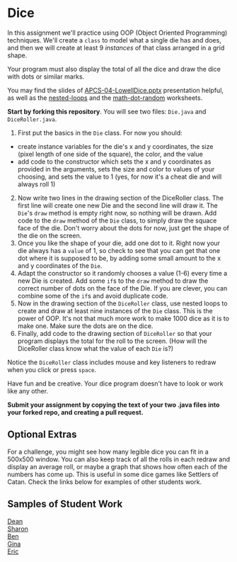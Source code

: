 Dice
====

In this assignment we'll practice using OOP (Object Oriented Programming) techniques. We'll create a `class` to model what a single die has and does, and then we will create at least 9 *instances* of that class arranged in a grid shape.

Your program must also display the total of all the dice and draw the dice with dots or similar marks.

You may find the slides of [APCS-04-LowellDice.pptx](https://drive.google.com/open?id=0B6wBwD0pwox6WlNHNUh4TzNKRm8) presentation helpful, as well as the [nested-loops](https://docs.google.com/document/d/1-Dq8TJsrhODYg4_rZAtYttZ7MZOpCR0QWnM4Ai-kc04/edit?usp=sharing) and the [math-dot-random](https://docs.google.com/document/d/1wdDFix_9pCcoIAE7SkcFOyf7Z3pWfdCMhJJmjPJYusc/edit?usp=sharing) worksheets.

__Start by forking this repository__. You will see two files: `Die.java` and `DiceRoller.java`.

1. First put the basics in the `Die` class. For now you should: 
  - create instance variables for the die's x and y coordinates, the size (pixel length of one side of the square), the color, and the value
  - add code to the constructor which sets the x and y coordinates as provided in the arguments, sets the size and color to values of your choosing, and sets the value to 1 (yes, for now it's a cheat die and will always roll 1)
2. Now write two lines in the drawing section of the DiceRoller class. The first line will create one new Die and the second line will draw it. The `Die`'s `draw` method is empty right now, so nothing will be drawn. Add code to the `draw` method of the `Die` class, to simply draw the squace face of the die. Don't worry about the dots for now, just get the shape of the die on the screen.
4. Once you like the shape of your die, add one dot to it. Right now your die always has a `value` of 1, so check to see that you can get that one dot where it is supposed to be, by adding some small amount to the x and y coordinates of the `Die`.
5. Adapt the constructor so it randomly chooses a value (1-6) every time a new Die is created. Add some `if`s to the `draw` method to draw the correct number of dots on the face of the Die. If you are clever, you can combine some of the `if`s and avoid duplicate code. 
6. Now in the drawing section of the `DiceRoller` class, use nested loops to create and draw at least nine instances of the `Die` class. This is the power of OOP. It's not that much more work to make 1000 dice as it is to make one. Make sure the dots are on the dice.
7. Finally, add code to the drawing section of `DiceRoller` so that your program displays the total for the roll to the screen. (How will the DiceRoller class know what the value of each `Die` is?)

Notice the `DiceRoller` class includes mouse and key listeners to redraw when you click or press `space`. 
 
Have fun and be creative. Your dice program doesn't have to look or work like any other.

__Submit your assignment by copying the text of your two .java files into your forked repo, and creating a pull request.__

Optional Extras
---------------

For a challenge, you might see how many legible dice you can fit in a 500x500 window. You can also keep track of all the rolls in each redraw and display an average roll, or maybe a graph that shows how often each of the numbers has come up. This is useful in some dice games like Settlers of Catan. Check the links below for examples of other students work.

Samples of Student Work
-----------------------
[Dean](https://deanhuynh.github.io/Dice/)   
[Sharon](https://shtai.github.io/Dice/)   
[Ben](https://benjaminlanir.github.io/Dice//)   
[Gina](https://gimontarano.github.io/Dice/)   
[Eric](https://ersun1224.github.io/Dice/)   


